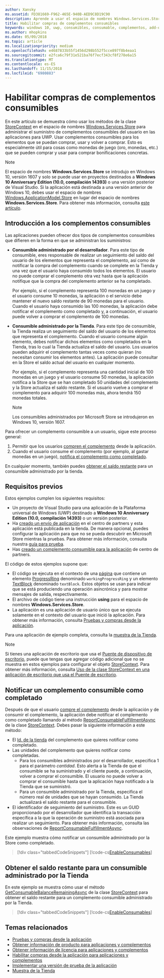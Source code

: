 ```yaml
---
author: Xansky
ms.assetid: FD381669-F962-465E-940B-AED9C8D19C90
description: Aprende a usar el espacio de nombres Windows.Services.Store para trabajar con complementos consumibles.
title: Habilitar compras de complementos consumibles
keywords: windows 10, uwp, consumibles, consumable, complementos, add-ons, compras desde la aplicación, in-app purchases, IAP, Windows.Services.Store
ms.author: mhopkins
ms.date: 05/09/2018
ms.topic: article
ms.localizationpriority: medium
ms.openlocfilehash: e4687833b55f1456d298b552f5cce897f8b4eaa1
ms.sourcegitcommit: e2fca6c79f31e521ba76f7ecf343cf8f278e6a15
ms.translationtype: MT
ms.contentlocale: es-ES
ms.lasthandoff: 11/15/2018
ms.locfileid: "6980883"
---
```

# <a name="enable-consumable-add-on-purchases"></a>Habilitar compras de complementos consumibles

En este artículo se demuestra cómo usar los métodos de la clase [StoreContext](https://msdn.microsoft.com/library/windows/apps/windows.services.store.storecontext.aspx) en el espacio de nombres [Windows.Services.Store](https://msdn.microsoft.com/library/windows/apps/windows.services.store.aspx) para administrar el suministro de complementos consumibles del usuario en las aplicaciones para UWP. Usar complementos consumibles para los elementos que se puedan comprar, usar y volver a comprar. Esto es especialmente útil para cosas como monedas de juego (oro, monedas, etc.) que se pueden comprar y usar para comprar bonificaciones concretas.

> [!NOTE]
> El espacio de nombres **Windows.Services.Store** se introdujo en Windows 10, versión 1607 y solo se puede usar en proyectos destinados a **Windows 10 Anniversary Edition (10.0, compilación 14393)** o una versión posterior de Visual Studio. Si la aplicación está destinada a una versión anterior de Windows 10, debes usar el espacio de nombres [Windows.ApplicationModel.Store](https://msdn.microsoft.com/library/windows/apps/windows.applicationmodel.store.aspx) en lugar del espacio de nombres **Windows.Services.Store**. Para obtener más información, consulta [este artículo](enable-consumable-in-app-product-purchases.md).

## <a name="overview-of-consumable-add-ons"></a>Introducción a los complementos consumibles

Las aplicaciones pueden ofrecer dos tipos de complementos consumibles que difieren en la forma en que se administran los suministros:

* **Consumible administrado por el desarrollador**. Para este tipo de consumible, eres responsable de realizar un seguimiento del saldo del usuario de los elementos que representa el complemento, así como de notificar la compra del complemento cuando se complete en la Tienda y una vez que el usuario haya consumido todos los elementos. El usuario no puede comprar el complemento otra vez hasta que la aplicación notifique que la compra del complemento anterior se ha completado.

  Por ejemplo, si el complemento representa 100 monedas en un juego y el usuario consume 10 monedas, la aplicación o el servicio debe mantener el nuevo saldo restante de 90 monedas para el usuario. Cuando el usuario haya consumido las 100 monedas, la aplicación debe notificar el complemento como completado y, a continuación, el usuario puede volver a comprar el complemento de 100 monedas.

* **Consumible administrado por la Tienda**. Para este tipo de consumible, la Tienda realiza un seguimiento del saldo del usuario de los elementos que representa el complemento. Cuando el usuario consume algún elemento, debes notificar dichos elementos como completados en la Tienda, tras lo cual la Tienda actualiza el saldo del usuario. Los usuarios pueden adquirir el complemento tantas veces como quieran (no necesitan consumir los elementos antes). La aplicación puede consultar en la Store el saldo actual del usuario en cualquier momento.

  Por ejemplo, si el complemento representa una cantidad inicial de 100 monedas en un juego y el usuario consume 50 monedas, la aplicación notifica a la Store que se han completado 50 unidades del complemento y la Store actualiza el saldo restante. Si el usuario vuelve a comprar el complemento para adquirir 100 monedas más, ahora tendrá 150 monedas totales.
    > [!NOTE]
    > Los consumibles administrados por Microsoft Store se introdujeron en Windows 10, versión 1607.

Para ofrecer un complemento consumible a un usuario, sigue este proceso general:

1. Permitir que los usuarios [compren el complemento](enable-in-app-purchases-of-apps-and-add-ons.md) desde la aplicación.
3. Cuando el usuario consume el complemento (por ejemplo, al gastar monedas en un juego), [notifica el complemento como completado](enable-consumable-add-on-purchases.md#report_fulfilled).

En cualquier momento, también puedes [obtener el saldo restante](enable-consumable-add-on-purchases.md#get_balance) para un consumible administrado por la tienda.

## <a name="prerequisites"></a>Requisitos previos

Estos ejemplos cumplen los siguientes requisitos:
* Un proyecto de Visual Studio para una aplicación de la Plataforma universal de Windows (UWP) destinado a **Windows 10 Anniversary Edition (10.0, compilación 14393)** o un versión posterior.
* Ha [creado un envío de aplicación](https://msdn.microsoft.com/windows/uwp/publish/app-submissions) en el centro de partners y esta aplicación está publicada en la tienda. De manera opcional, puedes configurar la aplicación para que no se pueda descubrir en Microsoft Store mientras la pruebas. Para obtener más información, consulta nuestra [guía para prueba](in-app-purchases-and-trials.md#testing).
* Has [creado un complemento consumible para la aplicación](../publish/add-on-submissions.md) de centro de partners.

El código de estos ejemplos supone que:
* El código se ejecuta en el contexto de una [página](https://msdn.microsoft.com/library/windows/apps/windows.ui.xaml.controls.page.aspx) que contiene un elemento [ProgressRing](https://msdn.microsoft.com/library/windows/apps/windows.ui.xaml.controls.progressring.aspx) denominado ```workingProgressRing``` y un elemento [TextBlock](https://msdn.microsoft.com/library/windows/apps/windows.ui.xaml.controls.textblock.aspx) denominado ```textBlock```. Estos objetos se usan para indicar que se está produciendo una operación asincrónica y para mostrar mensajes de salida, respectivamente.
* El archivo de código tiene una instrucción **using** para el espacio de nombres **Windows.Services.Store**.
* La aplicación es una aplicación de usuario único que se ejecuta solamente en el contexto del usuario que inició la aplicación. Para obtener más información, consulta [Pruebas y compras desde la aplicación](in-app-purchases-and-trials.md#api_intro).

Para una aplicación de ejemplo completa, consulta la [muestra de la Tienda](https://github.com/Microsoft/Windows-universal-samples/tree/master/Samples/Store).

> [!NOTE]
> Si tienes una aplicación de escritorio que usa el [Puente de dispositivo de escritorio](https://developer.microsoft.com/windows/bridges/desktop), puede que tengas que agregar código adicional que no se muestra en estos ejemplos para configurar el objeto [StoreContext](https://msdn.microsoft.com/library/windows/apps/windows.services.store.storecontext.aspx). Para obtener más información, consulta [Uso de la clase StoreContext en una aplicación de escritorio que usa el Puente de escritorio](in-app-purchases-and-trials.md#desktop).

<span id="report_fulfilled" />

## <a name="report-a-consumable-add-on-as-fulfilled"></a>Notificar un complemento consumible como completado

Después de que el usuario [compre el complemento](enable-in-app-purchases-of-apps-and-add-ons.md) desde la aplicación y de consumir el complemento, la aplicación debe notificar el complemento como completado llamando al método [ReportConsumableFulfillmentAsync](https://docs.microsoft.com/uwp/api/windows.services.store.storecontext.reportconsumablefulfillmentasync) de la clase [StoreContext](https://msdn.microsoft.com/library/windows/apps/windows.services.store.storecontext.aspx). Debes pasar la siguiente información a este método:

* El [Id. de la tienda](in-app-purchases-and-trials.md#store-ids) del complemento que quieres notificar como completado.
* Las unidades del complemento que quieres notificar como completadas.
  * Para los consumibles administrados por el desarrollador, especifica 1 para el parámetro *cantidad*. Esto alerta a la Tienda de que el consumible se ha suministrado y el cliente puede, a continuación, volver a comprar el consumible. El usuario no puede volver a comprar el consumible hasta que la aplicación haya notificado a la Tienda que se suministró.
  * Para un consumible administrado por la Tienda, especifica el número real de unidades que se hayan consumido. La Tienda actualizará el saldo restante para el consumible.
* El identificador de seguimiento del suministro. Este es un GUID proporcionado por el desarrollador que identifica la transacción específica a la que la operación de suministro está asociada para realizar un seguimiento. Para obtener más información, consulta las observaciones de [ReportConsumableFulfillmentAsync](https://docs.microsoft.com/uwp/api/windows.services.store.storecontext.reportconsumablefulfillmentasync).

Este ejemplo muestra cómo notificar un consumible administrado por la Store como completado.

> [!div class="tabbedCodeSnippets"]
[!code-cs[EnableConsumables](./code/InAppPurchasesAndLicenses_RS1/cs/ConsumeAddOnPage.xaml.cs#ConsumeAddOn)]

<span id="get_balance" />

## <a name="get-the-remaining-balance-for-a-store-managed-consumable"></a>Obtener el saldo restante para un consumible administrado por la Tienda

En este ejemplo se muestra cómo usar el método [GetConsumableBalanceRemainingAsync](https://docs.microsoft.com/uwp/api/windows.services.store.storecontext.getconsumablebalanceremainingasync) de la clase [StoreContext](https://msdn.microsoft.com/library/windows/apps/windows.services.store.storecontext.aspx) para obtener el saldo restante para un complemento consumible administrado por la Tienda.

> [!div class="tabbedCodeSnippets"]
[!code-cs[EnableConsumables](./code/InAppPurchasesAndLicenses_RS1/cs/GetRemainingAddOnBalancePage.xaml.cs#GetRemainingAddOnBalance)]

## <a name="related-topics"></a>Temas relacionados

* [Pruebas y compras desde la aplicación](in-app-purchases-and-trials.md)
* [Obtener información de producto para aplicaciones y complementos](get-product-info-for-apps-and-add-ons.md)
* [Obtener información de licencia para aplicaciones y complementos](get-license-info-for-apps-and-add-ons.md)
* [Habilitar compras desde la aplicación para aplicaciones y complementos](enable-in-app-purchases-of-apps-and-add-ons.md)
* [Implementar una versión de prueba de la aplicación](implement-a-trial-version-of-your-app.md)
* [Muestra de la Tienda](https://github.com/Microsoft/Windows-universal-samples/tree/master/Samples/Store)
